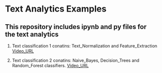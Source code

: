 # Text Analytics Examples

## This repository includes ipynb and py files for the text analytics

1. Text classification 1 conatins: Text_Normalization and Feature_Extraction [Video_URL](https://youtu.be/0_LPy-LtYqI)

2. Text classification 2 conatins: Naive_Bayes, Decision_Trees and Random_Forest classifiers. [Video_URL](https://youtu.be/0N2Rvxfp5yE)
